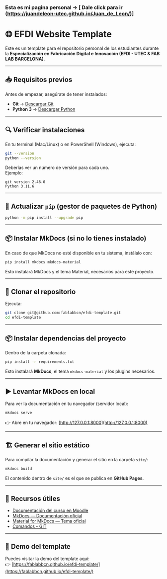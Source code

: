 ### Esta es mi pagina personal -> [ Dale click para ir (https://juandeleon-utec.github.io/Juan_de_Leon/)]


# 🌐 EFDI Website Template

Este es un template para el repositorio personal de los estudiantes durante la **Especialización en Fabricación Digital e Innovación (EFDI - UTEC & FAB LAB BARCELONA)**.

---

## 📥 Requisitos previos

Antes de empezar, asegúrate de tener instalados:

- **Git** → [Descargar Git](https://git-scm.com/downloads)  
- **Python 3** → [Descargar Python](https://www.python.org/downloads/)  

---

## 🔍 Verificar instalaciones

En tu terminal (Mac/Linux) o en PowerShell (Windows), ejecuta:

```bash
git --version
python --version
```

Deberías ver un número de versión para cada uno.  
Ejemplo:
```
git version 2.46.0
Python 3.11.6
```

---

## 🔄 Actualizar `pip` (gestor de paquetes de Python)

```bash
python -m pip install --upgrade pip
```

---

## 📦 Instalar MkDocs (si no lo tienes instalado)

En caso de que MkDocs no esté disponible en tu sistema, instálalo con:

```bash
pip install mkdocs mkdocs-material
```

Esto instalará MkDocs y el tema Material, necesarios para este proyecto.

---

## 📂 Clonar el repositorio

Ejecuta:

```bash
git clone git@github.com:fablabbcn/efdi-template.git
cd efdi-template
```

---

## 📦 Instalar dependencias del proyecto

Dentro de la carpeta clonada:

```bash
pip install -r requirements.txt
```

Esto instalará **MkDocs**, el tema `mkdocs-material` y los plugins necesarios.

---

## ▶️ Levantar MkDocs en local

Para ver la documentación en tu navegador (servidor local):

```bash
mkdocs serve
```

👉 Abre en tu navegador: [http://127.0.0.1:8000](http://127.0.0.1:8000)

---

## 🏗️ Generar el sitio estático

Para compilar la documentación y generar el sitio en la carpeta `site/`:

```bash
mkdocs build
```


El contenido dentro de `site/` es el que se publica en **GitHub Pages**.

---

## 🔗 Recursos útiles

- [Documentación del curso en Moodle](https://ev1.utec.edu.uy/moodle/course/view.php?id=15375&section=1#tabs-tree-start)  
- [MkDocs — Documentación oficial](https://www.mkdocs.org/)  
- [Material for MkDocs — Tema oficial](https://squidfunk.github.io/mkdocs-material/)  
- [Comandos - GIT](https://education.github.com/git-cheat-sheet-education.pdf)
---

## 🚀 Demo del template

Puedes visitar la demo del template aquí:  
👉 [https://fablabbcn.github.io/efdi-template/](https://fablabbcn.github.io/efdi-template/)
